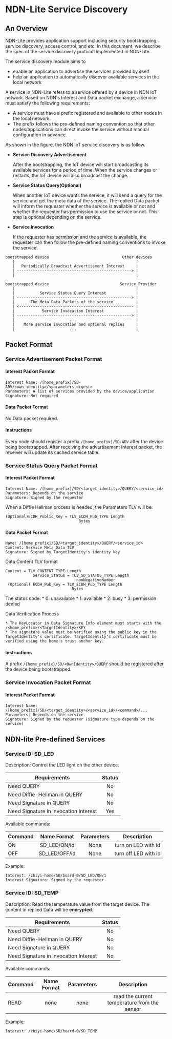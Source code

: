 # NDN-Lite Service Discovery

## An Overview

NDN-Lite provides application support including security bootstrapping, service discovery, access control, and etc.
In this document, we describe the spec of the service discovery protocol implemented in NDN-Lite.

The service discovery module aims to

  * enable an application to advertise the services provided by itself
  * help an application to automatically discover available services in the local network

A service in NDN-Lite refers to a service offered by a device in NDN IoT network.
Based on NDN's Interest and Data packet exchange, a service must satisfy the following requirements:

  * A service must have a prefix registered and available to other nodes in the local network.
  * The prefix follows the pre-defined naming convention so that other nodes/applications can direct invoke the service without manual configuration in advance.

As shown in the figure, the NDN IoT service discovery is as follow.

* **Service Discovery Advertisement**

  After the bootstrapping, the IoT device will start broadcasting its available services for a period of time.
  When the service changes or restarts, the IoT device will also broadcast the change.

* **Service Status Query(Optional)**

  When another IoT device wants the service, it will send a query for the service and get the meta data of the service.
  The replied Data packet will inform the requester whether the service is available or not and whether the requester has permission to use the service or not.
  This step is optional depending on the service.

* **Service Invocation**

  If the requester has permission and the service is available, the requester can then follow the pre-defined naming conventions to invoke the service.


```
bootstrapped device                                Other devices
   |                                                     |
   |   Periodically Broadcast Advertisement Interest     |
   | --------------------------------------------------> |
   |                                                     |

bootstrapped device                               Service Provider
   |                                                     |
   |           Service Status Query Interest             |
   | --------------------------------------------------> |
   |       The Meta Data Packets of the service          |
   | <-------------------------------------------------- |
   |            Service Invocation Interest              |
   | --------------------------------------------------> |
   |                        ...                          |
   |    More service invocation and optional replies     |
   |                        ...                          |

```

## Packet Format

### Service Advertisement Packet Format

#### Interest Packet Format

  ```
  Interest Name: /[home_prefix]/SD-ADV/<own_identity>/<parameters_digest>
  Parameters: A list of services provided by the device/application
  Signature: Not required
  ```

#### Data Packet Format

  No Data packet required.

#### Instructions

  Every node should register a prefix `/[home_prefix]/SD-ADV` after the device being bootstrapped.
  After receiving the advertisement Interest packet, the receiver will update its cached service table.

### Service Status Query Packet Format

#### Interest Packet Format

  ```
  Interest Name: /[home_prefix]/SD/<target_identity>/QUERY/<service_id>
  Parameters: Depends on the service
  Signature: Signed by the requester
  ```

  When a Diffie Hellman process is needed, the Parameters TLV will be:
  ```
  (Optional)ECDH_Public_Key = TLV_ECDH_Pub_TYPE Length
                                  Bytes
  ```

#### Data Packet Format

  ```
  Name: /[home_prefix]/SD/<target_identity>/QUERY/<service_id>
  Content: Service Meta Data TLV
  Signature: Signed by TargetIdentity's identity key
  ```

  Data Content TLV format

  ```
  Content = TLV_CONTENT_TYPE Length
              Service_Status = TLV_SD_STATUS_TYPE Length
                                 nonNegativeNumber
   (Optional) ECDH_Pub_Key = TLV_ECDH_Pub_TYPE Length
                               Bytes
  ```

  The status code:
    * 0: unavailable
    * 1: available
    * 2: busy
    * 3: permission denied

  Data Verification Process

    * The KeyLocator in Data Signature Info element must starts with the /<home_prefix>/<TargetIdentity>/KEY
    * The signature value must be verified using the public key in the TargetIdentity's certificate. TargetIdentity's certificate must be verified using the home's trust anchor key.

#### Instructions

  A prefix `/{home_prefix}/SD/<OwnIdentity>/QUERY` should be registered after the device being bootstrapped.

### Service Invocation Packet Format

#### Interest Packet Format

  ```
  Interest Name: /[home_prefix]/SD/<target_identity>/<service_id>/<command>/...
  Parameters: Depends on the service
  Signature: Signed by the requester (signature type depends on the service)
  ```

## NDN-lite Pre-defined Services

### **Service ID: SD_LED**
Description: Control the LED light on the other device.

| Requirements | Status |
|--------------|:------:|
| Need QUERY | No |
| Need Diffie-Hellman in QUERY | No |
| Need Signature in QUERY | No |
| Need Signature in invocation Interest | Yes |

Available commands:

| Command | Name Format | Parameters | Description |
|---------|:-----------:|:----------:|:-----------:|
| ON | SD_LED/ON/id | None | turn on LED with id |
| OFF | SD_LED/OFF/id | None | turn off LED with id |

Example:
```
Interest: /zhiyi-home/SD/board-0/SD_LED/ON/1
Interest Signature: Signed by the requester
```

### **Service ID: SD_TEMP**
Description: Read the temperature value from the target device. The content in replied Data will be **encrypted**.

| Requirements | Status |
|--------------|:------:|
| Need QUERY | No |
| Need Diffie-Hellman in QUERY | No |
| Need Signature in QUERY | No |
| Need Signature in invocation Interest | No |

Available commands:

| Command | Name Format | Parameters | Description |
|---------|:-----------:|:----------:|:-----------:|
| READ    | none | none | read the current temperature from the sensor |

Example:
```
Interest: /zhiyi-home/SD/board-0/SD_TEMP
```